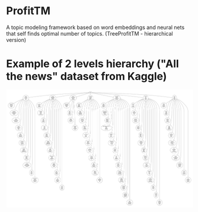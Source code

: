 # ProfitTM
A topic modeling framework based on word embeddings and neural nets that self finds optimal number of topics.
(TreeProfitTM - hierarchical version)

# Example of 2 levels hierarchy ("All the news" dataset from Kaggle)
![](readme_imgs/2_levels_hierarchy_example.jpg)


